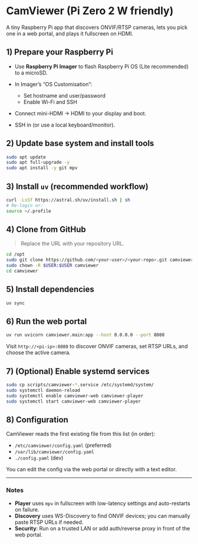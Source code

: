 # CamViewer (Pi Zero 2 W friendly)

A tiny Raspberry Pi app that discovers ONVIF/RTSP cameras, lets you pick one in a web portal, and plays it fullscreen on HDMI.

## 1) Prepare your Raspberry Pi

* Use **Raspberry Pi Imager** to flash Raspberry Pi OS (Lite recommended) to a microSD.
* In Imager’s “OS Customisation”:

  * Set hostname and user/password
  * Enable Wi-Fi and SSH
* Connect mini-HDMI → HDMI to your display and boot.
* SSH in (or use a local keyboard/monitor).

## 2) Update base system and install tools

```bash
sudo apt update
sudo apt full-upgrade -y
sudo apt install -y git mpv
```

## 3) Install `uv` (recommended workflow)

```bash
curl -LsSf https://astral.sh/uv/install.sh | sh
# Re-login or:
source ~/.profile
```

## 4) Clone from GitHub

> Replace the URL with your repository URL.

```bash
cd /opt
sudo git clone https://github.com/<your-user>/<your-repo>.git camviewer
sudo chown -R $USER:$USER camviewer
cd camviewer
```

## 5) Install dependencies

```bash
uv sync
```

## 6) Run the web portal

```bash
uv run uvicorn camviewer.main:app --host 0.0.0.0 --port 8080
```

Visit `http://<pi-ip>:8080` to discover ONVIF cameras, set RTSP URLs, and choose the active camera.

## 7) (Optional) Enable systemd services

```bash
sudo cp scripts/camviewer-*.service /etc/systemd/system/
sudo systemctl daemon-reload
sudo systemctl enable camviewer-web camviewer-player
sudo systemctl start camviewer-web camviewer-player
```

## 8) Configuration

CamViewer reads the first existing file from this list (in order):

* `/etc/camviewer/config.yaml` (preferred)
* `/var/lib/camviewer/config.yaml`
* `./config.yaml` (dev)

You can edit the config via the web portal or directly with a text editor.

---

### Notes

* **Player** uses `mpv` in fullscreen with low-latency settings and auto-restarts on failure.
* **Discovery** uses WS-Discovery to find ONVIF devices; you can manually paste RTSP URLs if needed.
* **Security**: Run on a trusted LAN or add auth/reverse proxy in front of the web portal.


